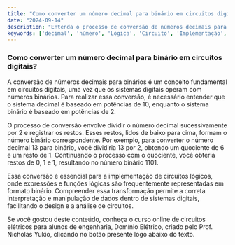 ```yaml
---
title: "Como converter um número decimal para binário em circuitos digitais?"
date: "2024-09-14"
description: "Entenda o processo de conversão de números decimais para binários em circuitos digitais."
keywords: ['decimal', 'número', 'Lógica', 'Circuito', 'Implementação', 'expressão', 'função']
---
```


### Como converter um número decimal para binário em circuitos digitais?

A conversão de números decimais para binários é um conceito fundamental em circuitos digitais, uma vez que os sistemas digitais operam com números binários. Para realizar essa conversão, é necessário entender que o sistema decimal é baseado em potências de 10, enquanto o sistema binário é baseado em potências de 2.

O processo de conversão envolve dividir o número decimal sucessivamente por 2 e registrar os restos. Esses restos, lidos de baixo para cima, formam o número binário correspondente. Por exemplo, para converter o número decimal 13 para binário, você dividiria 13 por 2, obtendo um quociente de 6 e um resto de 1. Continuando o processo com o quociente, você obteria restos de 0, 1 e 1, resultando no número binário 1101.

Essa conversão é essencial para a implementação de circuitos lógicos, onde expressões e funções lógicas são frequentemente representadas em formato binário. Compreender essa transformação permite a correta interpretação e manipulação de dados dentro de sistemas digitais, facilitando o design e a análise de circuitos.

Se você gostou deste conteúdo, conheça o curso online de circuitos elétricos para alunos de engenharia, Domínio Elétrico, criado pelo Prof. Nicholas Yukio, clicando no botão presente logo abaixo do texto.